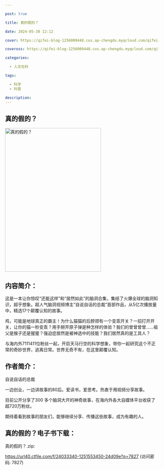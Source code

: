 ```yaml
---

post: true

title: 真的假的？

date: 2024-05-30 12:12

cover: https://qifei-blog-1256009448.cos.ap-chengdu.myqcloud.com/qifei-blog/s34355444.jpg

coveross: https://qifei-blog-1256009448.cos.ap-chengdu.myqcloud.com/qifei-blog/s34355444.jpg

categories:

  - 人文社科

tags:

  - 科学
  - 科普

description:
---
```


## 真的假的？

<img alt="真的假的？" class="aligncenter loading" data-was-processed="true" decoding="async" fetchpriority="high" height="471" src="https://qifei-blog-1256009448.cos.ap-chengdu.myqcloud.com/qifei-blog/s34355444.jpg" style="cursor: zoom-in;" width="314"/>

## 内容简介：

这是一本让你惊叹“还能这样”和“居然如此”的脑洞合集，集结了火爆全球的脑洞知识，超乎想象。超人气脑洞视频博主“自说自话的总裁”首部作品，从5亿次播放量中，精选17个颠覆认知的故事。

鸡，可能是地球真正的霸主！为什么猫猫的后脖颈有一个变乖开关？一招打开开关，让你的猫一秒变乖？用手掰开原子弹是种怎样的体验？我们的曾曾曾曾……祖父是猴子还是猩猩？强迫症居然是被神选中的技能？我们居然真的是工具人？

与海内外7111411位粉丝一起，开启天马行空的科学想象，带你一起研究这个不正常的奇妙世界，逃离日常。世界无奇不有，在这里颠覆认知。

## 作者简介：

自说自话的总裁

一边创业，一边讲故事的80后。爱读书，爱思考。热衷于用视频分享故事。

目前公开分享了300 多个脑洞大开的神奇故事，在海内外各大自媒体平台收获了超720万粉丝。

期待着看到故事的朋友们，能够继续分享、传播这些故事，成为有趣的人。

## 真的假的？电子书下载：

真的假的？.zip: 

https://url40.ctfile.com/f/24033340-1251553450-24d09e?p=7827 (访问密码: 7827)
